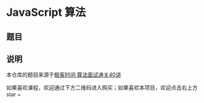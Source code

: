# JavaScript 算法

## 题目

## 说明

本仓库的题目来源于[极客时间·算法面试通关40讲](http://gk.link/a/10hF9)

如果喜欢课程，欢迎通过下方二维码进入购买；如果喜欢本项目，欢迎点击右上方 star ~


